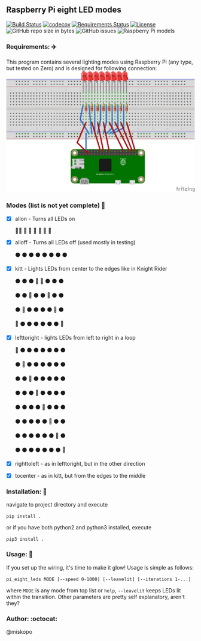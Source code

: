 ## Raspberry Pi eight LED modes

[![Build Status](https://travis-ci.org/miskopo/pi_eight_leds.svg?branch=master)](https://travis-ci.org/miskopo/pi_eight_leds)
[![codecov](https://codecov.io/gh/miskopo/pi_eight_leds/branch/master/graph/badge.svg)](https://codecov.io/gh/miskopo/pi_eight_leds)
[![Requirements Status](https://requires.io/github/miskopo/pi_eight_leds/requirements.svg?branch=master)](https://requires.io/github/miskopo/pi_eight_leds/requirements/?branch=master)
[![License](https://img.shields.io/badge/License-GNU%2FGPLv3-blue.svg)](LICENSE)
![GitHub repo size in bytes](https://img.shields.io/github/repo-size/miskopo/pi_eight_leds.svg)
![GitHub issues](https://img.shields.io/github/issues/miskopo/pi_eight_leds.svg)
![Raspberry Pi models](https://img.shields.io/badge/Raspberry%20Pi-all-%23C51A4A.svg?logo=raspberry-pi&colorA=aaaaaa)

### Requirements: :airplane:
This program contains several lighting modes using Raspberry Pi (any type, but tested on Zero) and is designed for following connection:
![Scheme](static_files/scheme.png)


### Modes (list is not yet complete) :construction:
- [x] allon - Turns all LEDs on

    :red_circle::red_circle: :red_circle: :red_circle: :red_circle: :red_circle: :red_circle: :red_circle:
    
- [x] alloff  - Turns all LEDs off (used mostly in testing)

    :black_circle: :black_circle: :black_circle: :black_circle: :black_circle: :black_circle: :black_circle: :black_circle: 
    
- [x] kitt - Lights LEDs from center to the edges like in Knight Rider

    :black_circle: :black_circle: :black_circle: :red_circle: :red_circle: :black_circle: :black_circle: :black_circle: 
    
    :black_circle: :black_circle: :red_circle: :black_circle: :black_circle: :red_circle: :black_circle: :black_circle: 
    
    :black_circle: :red_circle: :black_circle: :black_circle: :black_circle: :black_circle: :red_circle: :black_circle: 
    
    :red_circle: :black_circle: :black_circle: :black_circle: :black_circle: :black_circle: :black_circle: :red_circle:
    
- [x] lefttoright - lights LEDs from left to right in a loop

    :red_circle: :black_circle: :black_circle: :black_circle: :black_circle: :black_circle: :black_circle: :black_circle:
    
    :black_circle: :red_circle: :black_circle: :black_circle: :black_circle: :black_circle: :black_circle: :black_circle:
    
    :black_circle: :black_circle: :red_circle: :black_circle: :black_circle: :black_circle: :black_circle: :black_circle: 
    
    :black_circle: :black_circle: :black_circle: :red_circle: :black_circle: :black_circle: :black_circle: :black_circle: 
    
    :black_circle: :black_circle: :black_circle: :black_circle: :red_circle: :black_circle: :black_circle: :black_circle: 
    
    :black_circle: :black_circle: :black_circle: :black_circle: :black_circle: :red_circle: :black_circle: :black_circle: 
    
    :black_circle: :black_circle: :black_circle: :black_circle: :black_circle: :black_circle: :red_circle: :black_circle: 
    
    :black_circle: :black_circle: :black_circle: :black_circle: :black_circle: :black_circle: :black_circle: :red_circle:
    
- [x] righttoleft - as in lefttoright, but in the other direction
- [x] tocenter - as in kitt, but from the edges to the middle


### Installation: :sunflower:
navigate to project directory and execute
   ```shell
pip install .
```

or if you have both python2 and python3 installed, execute
```shell
pip3 install .
```

### Usage: :rocket:
If you set up the wiring, it's time to make it glow!
Usage is simple as follows:
```shell
pi_eight_leds MODE [--speed 0-1000] [--leavelit] [--iterations 1-...]
```

where `MODE` is any mode from top list or `help`, `--leavelit` keeps LEDs lit within the transition. Other parameters are
pretty self explanatory, aren't they? 
    
### Author: :octocat:
@miskopo
